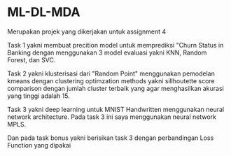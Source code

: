 # ML-DL-MDA

Merupakan projek yang dikerjakan untuk assignment 4

Task 1 yakni membuat precition model untuk memprediksi "Churn Status in Banking dengan menggunakan 3 model evaluasi yakni KNN, Random Forest, dan SVC.

Task 2 yakni klusterisasi dari "Random Point" menggunakan pemodelan kmeans dengan clustering optimzation methods yakni sillhoutette score comparison dengan jumlah cluster terbaik yang agar menghasilkan akurasi yang tinggi adalah 15.

Task 3 yakni deep learning untuk MNIST Handwritten menggunakan neural network architecture. Pada task 3 ini saya menggunakan neural network MPLS.

Dan pada task bonus yakni berisikan task 3 dengan perbandingan Loss Function yang dipakai
